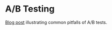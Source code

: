 # A/B Testing

[Blog post](https://www.marlo.works/posts/a-b-testing/) illustrating common pitfalls of A/B tests.

